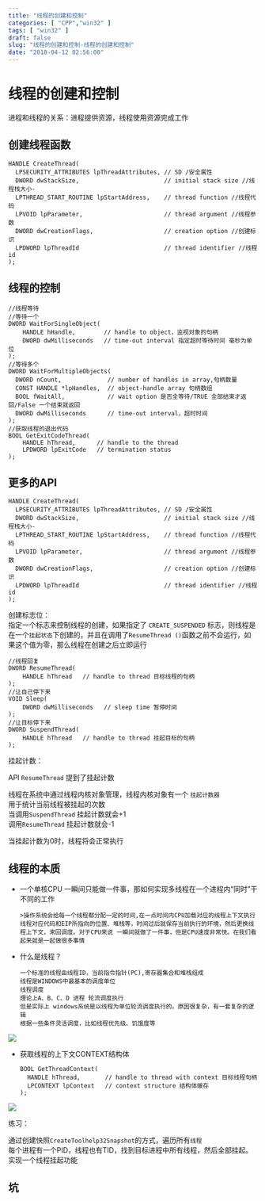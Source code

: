 ```yaml
---
title: "线程的创建和控制"
categories: [ "CPP","win32" ]
tags: [ "win32" ]
draft: false
slug: "线程的创建和控制-线程的创建和控制"
date: "2018-04-12 02:56:00"
---
```




# 线程的创建和控制

进程和线程的关系：进程提供资源，线程使用资源完成工作

## 创建线程函数

    HANDLE CreateThread(
      LPSECURITY_ATTRIBUTES lpThreadAttributes, // SD /安全属性
      DWORD dwStackSize,                        // initial stack size //线程栈大小-
      LPTHREAD_START_ROUTINE lpStartAddress,    // thread function //线程代码
      LPVOID lpParameter,                       // thread argument //线程参数
      DWORD dwCreationFlags,                    // creation option //创建标识
      LPDWORD lpThreadId                        // thread identifier //线程id
    );

## 线程的控制

    //线程等待
    //等待一个
    DWORD WaitForSingleObject(
        HANDLE hHandle,        // handle to object，监视对象的句柄
        DWORD dwMilliseconds   // time-out interval 指定超时等待时间 毫秒为单位
    );
    //等待多个
    DWORD WaitForMultipleObjects(
      DWORD nCount,             // number of handles in array,句柄数量
      CONST HANDLE *lpHandles,  // object-handle array 句柄数组
      BOOL fWaitAll,            // wait option 是否全等待/TRUE 全部结束才返回/False 一个结束就返回
      DWORD dwMilliseconds      // time-out interval，超时时间
    );
    //获取线程的退出代码
    BOOL GetExitCodeThread(
        HANDLE hThread,      // handle to the thread
        LPDWORD lpExitCode   // termination status
    );

## 更多的API

    HANDLE CreateThread(
      LPSECURITY_ATTRIBUTES lpThreadAttributes, // SD /安全属性
      DWORD dwStackSize,                        // initial stack size //线程栈大小-
      LPTHREAD_START_ROUTINE lpStartAddress,    // thread function //线程代码
      LPVOID lpParameter,                       // thread argument //线程参数
      DWORD dwCreationFlags,                    // creation option //创建标识
      LPDWORD lpThreadId                        // thread identifier //线程id
    );

创建标志位：  
指定一个标志来控制线程的创建，如果指定了 `CREATE_SUSPENDED` 标志，则线程是在一个`挂起状态`下创建的，并且在调用了`ResumeThread ()`函数之前不会运行，如果这个值为零，那么线程在创建之后立即运行

    //线程回复
    DWORD ResumeThread(
        HANDLE hThread   // handle to thread 目标线程的句柄
    );
    //让自己停下来
    VOID Sleep(
        DWORD dwMilliseconds   // sleep time 暂停时间
    );
    //让目标停下来
    DWORD SuspendThread(
        HANDLE hThread   // handle to thread 挂起目标的句柄
    );

挂起计数：

API `ResumeThread` 提到了挂起计数

线程在系统中通过线程内核对象管理，线程内核对象有一个 `挂起计数器`  
用于统计当前线程被挂起的次数  
当调用`SuspendThread` 挂起计数就会+1  
调用`ResumeThread` 挂起计数就会-1

当挂起计数为0时，线程将会正常执行

## 线程的本质

  * 一个单核CPU 一瞬间只能做一件事，那如何实现多线程在一个进程内“同时”干不同的工作
    
        
        >操作系统会给每一个线程都分配一定的时间,在一点时间内CPU加载对应的线程上下文执行线程对应代码和EIP所指向的位置、堆栈等，时间过后就保存当前执行的环境，然后更换线程上下文，来回调度。对于CPU来说 一瞬间就做了一件事，但是CPU速度非常快。在我们看起来就是一起做很多事情
        

  * 什么是线程？
    
        一个标准的线程由线程ID，当前指令指针(PC),寄存器集合和堆栈组成
        线程是WINDOWS中最基本的调度单位
        线程调度
        理论上A、B、C、D 进程 轮流调度执行
        但是实际上 windows系统是以线程为单位轮流调度执行的。原因很复杂，有一套复杂的逻辑
        根据一些条件灵活调度，比如线程优先级、饥饿度等
        
    
![][1] 

  * 获取线程的上下文CONTEXT结构体
    
        BOOL GetThreadContext(
          HANDLE hThread,       // handle to thread with context 目标线程句柄
          LPCONTEXT lpContext   // context structure 结构体缓存
        );

![][2] 

练习：

通过创建快照`CreateToolhelp32Snapshot`的方式，遍历所有`线程`  
每个进程有一个PID，线程也有TID，找到目标进程中所有线程，然后全部挂起。实现一个线程挂起功能

## 坑

 [1]: /uploads/oss/2018-04-12-15234724888306.jpg ""
 [2]: /uploads/oss/2018-04-12-15234712830175.jpg ""